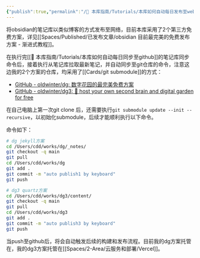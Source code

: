```yaml
---
{"publish":true,"permalink":"/🧰 本库指南/Tutorials/本库如何自动每日发布至web.md","title":"本库如何自动每日发布至web","created":"2022-08-25","modified":"2023-03-14","published":"2025-07-07T16:50:55.633+08:00","cssclasses":""}
---
```


将obsidian的笔记库以类似博客的方式发布至网络，目前本库采用了2个第三方免费方案，详见[[Spaces/Published/已发布文章/obsidian 目前最完美的免费发布方案 - 渐进式教程]]。

在执行完[[🧰 本库指南/Tutorials/本库如何自动每日同步至github]]的笔记库同步命令后，接着执行从笔记库拉取最新笔记，并自动同步至git仓库的命令，注意这边我的2个方案的仓库，均采用了[[Cards/git submodule]]的方式：

- [GitHub - oldwinter/dg: 数字花园的最完美免费方案](https://github.com/oldwinter/dg)
- [GitHub - oldwinter/dg3: 🌱 host your own second brain and digital garden for free](https://github.com/oldwinter/dg3)

在自己电脑上第一次git clone 后，还需要执行`git submodule update --init --recursive`，以初始化submodule，后续才能顺利执行以下命令。

命令如下：

```zsh
# dg jekyll方案
cd /Users/cdd/works/dg/_notes/
git checkout -q main
git pull 
cd /Users/cdd/works/dg
git add .
git commit -m "auto publish1 by keyboard"
git push

# dg3 quartz方案
cd /Users/cdd/works/dg3/content/
git checkout -q main
git pull
cd /Users/cdd/works/dg3
git add .
git commit -m "auto publish3 by keyboard"
git push
```

当push至github后，将会自动触发后续的构建和发布流程。目前我的dg方案托管在，我的dg3方案托管在[[Spaces/2-Area/云服务和部署/Vercel]]。